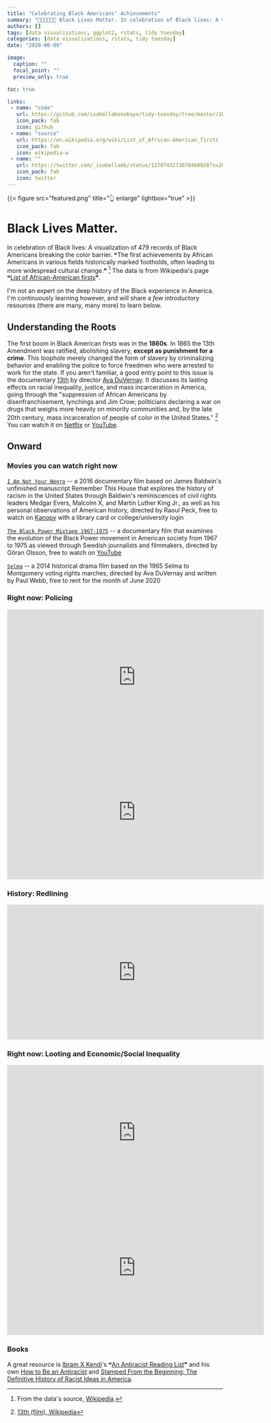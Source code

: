 ```yaml
---
title: "Celebrating Black Americans’ Achievements"
summary: "✊🏿✊🏾✊🏽 Black Lives Matter. In celebration of Black lives: A visualization of Black Americans breaking the color barrier & achieving firsts in various fields throughout history. I also share some introductory resources to the movement."
authors: []
tags: [data visualizations, ggplot2, rstats, tidy tuesday]
categories: [data visualizations, rstats, tidy tuesday]
date: "2020-06-09"

image:
  caption: ""
  focal_point: ""
  preview_only: true

toc: true

links:
 - name: "code"
   url: https://github.com/isabellabenabaye/tidy-tuesday/tree/master/2020/24_black achievements
   icon_pack: fab
   icon: github
 - name: "source"
   url: https://en.wikipedia.org/wiki/List_of_African-American_firsts
   icon_pack: fab
   icon: wikipedia-w
 - name: ""
   url: https://twitter.com/_isabellamb/status/1270743273070460928?s=20
   icon_pack: fab
   icon: twitter
---
```

{{< figure src="featured.png" title="👆 enlarge" lightbox="true" >}}

# Black Lives Matter. 
In celebration of Black lives: A visualization of 479 records of Black Americans breaking the color barrier. ❝The first achievements by African Americans in various fields historically marked footholds, often leading to more widespread cultural change.❞ [^1] The data is from Wikipedia's page ❝[List of African-American firsts](https://en.wikipedia.org/wiki/List_of_African-American_firsts)❞.

[^1]: From the data's source, [Wikipedia](https://en.wikipedia.org/wiki/List_of_African-American_firsts).

I'm not an expert on the deep history of the Black experience in America. I'm continuously learning however, and will share a *few* introductory resources (there are many, many more) to learn below.

## Understanding the Roots

The first boom in Black American firsts was in the **1860s**. In 1865 the 13th Amendment was ratified, abolishing slavery, **except as punishment for a crime**. This loophole merely changed the form of slavery by criminalizing behavior and enabling the police to force freedmen who were arrested to work for the state. If you aren't familiar, a good entry point to this issue is the documentary [13th](https://en.wikipedia.org/wiki/13th_(film)) by director [Ava DuVernay](http://www.avaduvernay.com/about). It discusses its lasting effects on racial inequality, justice, and mass incarceration in America, going through the "suppression of African Americans by disenfranchisement, lynchings and Jim Crow; politicians declaring a war on drugs that weighs more heavily on minority communities and, by the late 20th century, mass incarceration of people of color in the United States." [^2] You can watch it on [Netflix](https://www.netflix.com/title/80091741) or [YouTube](https://www.youtube.com/watch?v=krfcq5pF8u8).

[^2]: [13th (film), Wikipedia](https://en.wikipedia.org/wiki/13th_(film))

## Onward

### Movies you can watch right now
[`I Am Not Your Negro`](https://en.wikipedia.org/wiki/I_Am_Not_Your_Negro) -- a 2016 documentary film based on James Baldwin's unfinished manuscript Remember This House that explores the history of racism in the United States through Baldwin's reminiscences of civil rights leaders Medgar Evers, Malcolm X, and Martin Luther King Jr., as well as his personal observations of American history, directed by Raoul Peck, free to watch on [Kanopy](https://www.kanopy.com/) with a library card or college/university login

[`The Black Power Mixtape 1967-1975`](https://en.wikipedia.org/wiki/The_Black_Power_Mixtape_1967–1975) -- a documentary film that examines the evolution of the Black Power movement in American society from 1967 to 1975 as viewed through Swedish journalists and filmmakers, directed by Göran Olsson, free to watch on [YouTube](https://www.youtube.com/watch?v=O_dCL2F571Q)

[`Selma`](https://en.wikipedia.org/wiki/Selma_(film)) --  a 2014 historical drama film based on the 1965 Selma to Montgomery voting rights marches, directed by Ava DuVernay and written by Paul Webb, free to rent for the month of June 2020

### Right now: Policing
<iframe width="600" height="315" src="https://www.youtube.com/embed/km4uCOAzrbM" frameborder="0" allow="accelerometer; autoplay; encrypted-media; gyroscope; picture-in-picture" allowfullscreen></iframe>
<iframe width="600" height="315" src="https://www.youtube.com/embed/Wf4cea5oObY" frameborder="0" allow="accelerometer; autoplay; encrypted-media; gyroscope; picture-in-picture" allowfullscreen></iframe>

### History: Redlining
<iframe width="600" height="315" src="https://www.youtube.com/embed/e68CoE70Mk8" frameborder="0" allow="accelerometer; autoplay; encrypted-media; gyroscope; picture-in-picture" allowfullscreen></iframe>

### Right now: Looting and Economic/Social Inequality
<iframe width="600" height="315" src="https://www.youtube.com/embed/v4amCfVbA_c" frameborder="0" allow="accelerometer; autoplay; encrypted-media; gyroscope; picture-in-picture" allowfullscreen></iframe>
<iframe width="600" height="315" src="https://www.youtube.com/embed/sb9_qGOa9Go" frameborder="0" allow="accelerometer; autoplay; encrypted-media; gyroscope; picture-in-picture" allowfullscreen></iframe>

### Books

A great resource is [Ibram X Kendi](https://www.ibramxkendi.com)'s ❝[An Antiracist Reading List](https://www.nytimes.com/2019/05/29/books/review/antiracist-reading-list-ibram-x-kendi.html)❞ and his own [How to Be an Antiracist](https://www.ibramxkendi.com/how-to-be-an-antiracist-1) and [Stamped From the Beginning: The Definitive History of Racist Ideas in America](https://www.ibramxkendi.com/stampedbook).


